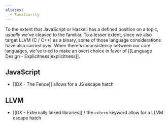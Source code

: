 ```yaml
---
aliases:
  - Familiarity
---
```

To the extent that JavaScript or Haskell has a defined position on a topic, _usually_ we've cleaved to the familiar. To a lesser extent, since we also target LLVM (C / C++) as a binary, some of those language considerations have also carried over. When there's inconsistency between our core languages, we've tried to make an overt choice in favor of [[Language Design - Explicitness|explicitness]].

## JavaScript
- [[DX - The Fence]] allows for a JS escape hatch
## LLVM
- [[DX - Externally linked libraries]] / the `extern` keyword allow for a LLVM escape hatch